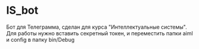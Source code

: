 # IS_bot
Бот для Телеграмма, сделан для курса "Интеллектуальные системы".
Для работы нужно вставить секретный токен, и переместить папки aiml и config в папку bin/Debug
